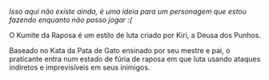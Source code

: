 _Isso aqui não existe ainda, é uma ideia para um personagem que estou fazendo enquanto não posso jogar :(_

O Kumite da Raposa é um estilo de luta criado por Kiri, a Deusa dos Punhos.

Baseado no Kata da Pata de Gato ensinado por seu mestre e pai, o praticante entra num estado de fúria de raposa em que luta usando ataques indiretos e imprevisíveis em seus inimigos.
